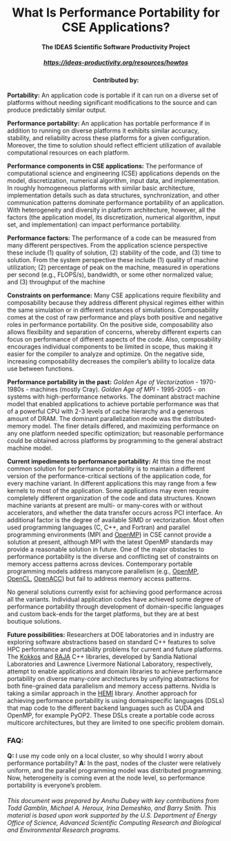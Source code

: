 <div align="center">
<h1> What Is Performance Portability for CSE Applications? </h1>
<h4> The IDEAS Scientific Software Productivity Project </h4>
<h5> <a href="https://ideas-productivity.org/resources/howtos/">https://ideas-productivity.org/resources/howtos</a> </h5>
<h4> Contributed by: </h4>
</div>

**Portability:** An application code is portable if it can run on a diverse set of platforms without
needing significant modifications to the source and can produce predictably similar output.

**Performance portability:** An application has portable performance if in addition to running on
diverse platforms it exhibits similar accuracy, stability, and reliability across these platforms for a
given configuration. Moreover, the time to solution should reflect efficient utilization of available
computational resources on each platform.

**Performance components in CSE applications:** The performance of computational science
and engineering (CSE) applications depends on the model, discretization, numerical algorithm,
input data, and implementation. In roughly homogeneous platforms with similar basic
architecture, implementation details such as data structures, synchronization, and other
communication patterns dominate performance portability of an application. With heterogeneity
and diversity in platform architecture, however, all the factors (the application model, its
discretization, numerical algorithm, input set, and implementation) can impact performance
portability.

**Performance factors:** The performance of a code can be measured from many different
perspectives. From the application science perspective these include (1) quality of solution, (2)
stability of the code, and (3) time to solution. From the system perspective these include (1)
quality of machine utilization; (2) percentage of peak on the machine, measured in operations
per second (e.g., FLOPS/s), bandwidth, or some other normalized value; and (3) throughput of
the machine

**Constraints on performance:** Many CSE applications require flexibility and composability
because they address different physical regimes either within the same simulation or in different
instances of simulations. Composability comes at the cost of raw performance and plays both
positive and negative roles in performance portability. On the positive side, composability also
allows flexibility and separation of concerns, whereby different experts can focus on
performance of different aspects of the code. Also, composability encourages individual
components to be limited in scope, thus making it easier for the compiler to analyze and
optimize. On the negative side, increasing composability decreases the compiler’s ability to
localize data use between functions.

**Performance portability in the past:** *Golden Age of Vectorization* - 1970-1980s - machines (mostly Cray). *Golden Age of MPI* - 1995-2005 - on systems with high-performance networks. The dominant abstract machine model that enabled applications to achieve portable performance was that of a powerful CPU with 2-3 levels of cache hierarchy and a generous amount of DRAM. The dominant parallelization mode was the distributed-memory model. The finer details differed, and maximizing performance on any one platform needed specific optimization; but reasonable performance could be obtained across platforms by programming to the general abstract machine model.

**Current impediments to performance portability:** At this time the most common solution for
performance portability is to maintain a different version of the performance-critical
sections of the application code, for every machine variant. In different applications this may range from a
few kernels to most of the application. Some applications may even require completely different
organization of the code and data structures. Known machine variants at present are multi- or
many-cores with or without accelerators, and whether the data transfer occurs across PCI
interface. An additional factor is the degree of available SIMD or vectorization. Most often used
programming languages (C, C++, and Fortran) and parallel programming environments (MPI
and [OpenMP](https://www.openmp.org/)) in CSE cannot provide a solution at present, although MPI with the latest
OpenMP standards may provide a reasonable solution in future. One of the major obstacles to
performance portability is the diverse and conflicting set of constraints on memory access
patterns across devices. Contemporary portable programming models address manycore
parallelism (e.g., [OpenMP](https://www.openmp.org/), [OpenCL](https://www.khronos.org/opencl/), [OpenACC](https://www.openacc.org/)) but fail to address memory access patterns.

No general solutions currently exist for achieving good performance across all the variants.
Individual application codes have achieved some degree of performance portability through development of domain-specific languages and custom back-ends for the target platforms, but they are at best boutique solutions.

**Future possibilities:** Researchers at DOE laboratories and in industry are exploring software
abstractions based on standard C++ features to solve HPC performance and portability
problems for current and future platforms. The [Kokkos](https://www.sciencedirect.com/science/article/abs/pii/S0743731514001257) and [RAJA](https://library.llnl.gov/) C++ libraries, developed
by Sandia National Laboratories and Lawrence Livermore National Laboratory, respectively,
attempt to enable applications and domain libraries to achieve performance portability on
diverse many-core architectures by unifying abstractions for both fine-grained
data parallelism and memory access patterns. Nvidia is taking a similar approach in the [HEMI](https://github.com/harrism/hemi) library. Another approach for achieving performance portability is using domainspecific
languages (DSLs) that map code to the different backend languages such as CUDA and OpenMP, for example
PyOP2. These DSLs create a portable code across multicore architectures, but they are limited to one specific problem domain.

### FAQ:
**Q:** I use my code only on a local cluster, so why should I worry about performance portability?
**A:** In the past, nodes of the cluster were relatively uniform, and the parallel programming model
was distributed programming. Now, heterogeneity is coming even at the node level, so
performance portability is everyone’s problem.

<h6>This document was prepared by Anshu Dubey with key contributions from Todd Gamblin, Michael A.
Heroux, Irina Demeshko, and Barry Smith. This material is based upon work supported by the U.S. Department of Energy Office of Science, Advanced Scientific Computing Research and Biological and Environmental Research programs.</h6>
